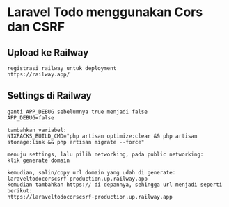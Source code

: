 # Laravel Todo menggunakan Cors dan CSRF

## Upload ke Railway
```
registrasi railway untuk deployment
https://railway.app/

```

## Settings di Railway
```
ganti APP_DEBUG sebelumnya true menjadi false
APP_DEBUG=false

tambahkan variabel:
NIXPACKS_BUILD_CMD="php artisan optimize:clear && php artisan storage:link && php artisan migrate --force"

menuju settings, lalu pilih networking, pada public networking:
klik generate domain

kemudian, salin/copy url domain yang udah di generate:
laraveltodocorscsrf-production.up.railway.app
kemudian tambahkan https:// di depannya, sehingga url menjadi seperti berikut:
https://laraveltodocorscsrf-production.up.railway.app
```
